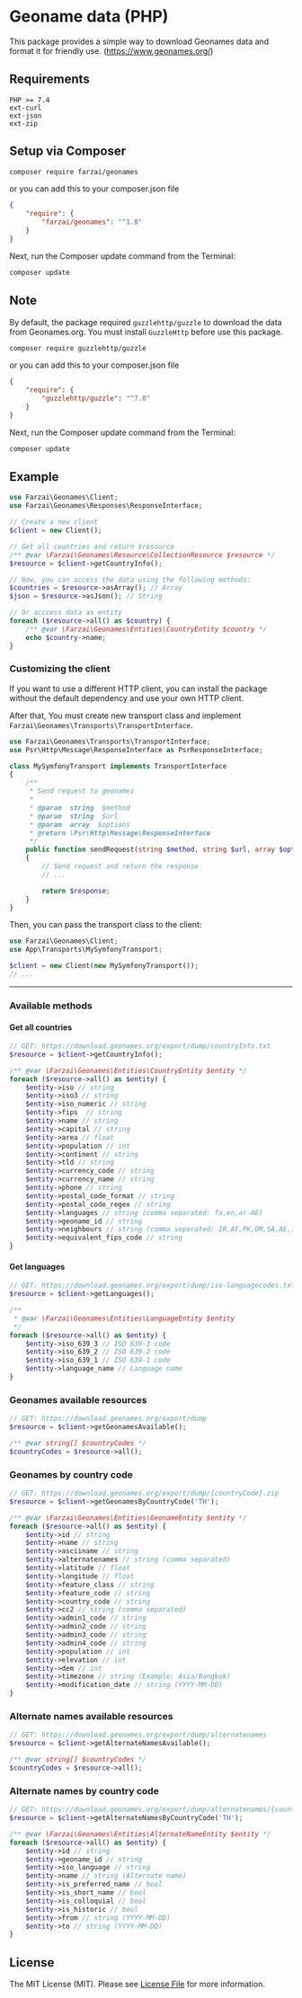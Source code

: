# Geoname data (PHP)

This package provides a simple way to download Geonames data and format it for friendly use.
(https://www.geonames.org/)

## Requirements
```
PHP >= 7.4
ext-curl
ext-json
ext-zip
```

## Setup via Composer
```bash
composer require farzai/geonames
```
or you can add this to your composer.json file
```json
{
    "require": {
        "farzai/geonames": "^1.0"
    }
}
```
Next, run the Composer update command from the Terminal:
```bash
composer update
```


## Note
By default, the package required `guzzlehttp/guzzle` to download the data from Geonames.org.
You must install `GuzzleHttp` before use this package.
```bash
composer require guzzlehttp/guzzle
```
or you can add this to your composer.json file
```json
{
    "require": {
        "guzzlehttp/guzzle": "^7.0"
    }
}
```
Next, run the Composer update command from the Terminal:
```bash
composer update
```

## Example
```php
use Farzai\Geonames\Client;
use Farzai\Geonames\Responses\ResponseInterface;

// Create a new client
$client = new Client();

// Get all countries and return $resource
/** @var \Farzai\Geonames\Resource\CollectionResource $resource */
$resource = $client->getCountryInfo();

// Now, you can access the data using the following methods:
$countries = $resource->asArray(); // Array
$json = $resource->asJson(); // String

// Or acccess data as entity
foreach ($resource->all() as $country) {
    /** @var \Farzai\Geonames\Entities\CountryEntity $country */
    echo $country->name;
}
```


### Customizing the client
If you want to use a different HTTP client, you can install the package without the default dependency and use your own HTTP client.

 
After that, You must create new transport class and implement `Farzai\Geonames\Transports\TransportInterface`.

```php
use Farzai\Geonames\Transports\TransportInterface;
use Psr\Http\Message\ResponseInterface as PsrResponseInterface;

class MySymfonyTransport implements TransportInterface
{
    /**
     * Send request to geonames
     *
     * @param  string  $method
     * @param  string  $url
     * @param  array  $options
     * @return \Psr\Http\Message\ResponseInterface
     */
    public function sendRequest(string $method, string $url, array $options = []): ResponseInterface
    {
        // Send request and return the response
        // ...

        return $response;
    }
}
```

Then, you can pass the transport class to the client:

```php
use Farzai\Geonames\Client;
use App\Transports\MySymfonyTransport;

$client = new Client(new MySymfonyTransport());
// ...
```


---

### Available methods


#### Get all countries
```php
// GET: https://download.geonames.org/export/dump/countryInfo.txt
$resource = $client->getCountryInfo();

/** @var \Farzai\Geonames\Entities\CountryEntity $entity */
foreach ($resource->all() as $entity) {
    $entity->iso // string
    $entity->iso3 // string
    $entity->iso_numeric // string
    $entity->fips  // string
    $entity->name // string
    $entity->capital // string
    $entity->area // float
    $entity->population // int
    $entity->continent // string
    $entity->tld // string
    $entity->currency_code // string
    $entity->currency_name // string
    $entity->phone // string
    $entity->postal_code_format // string
    $entity->postal_code_regex // string
    $entity->languages // string (comma separated: fa,en,ar-AE)
    $entity->geoname_id // string
    $entity->neighbours // string (comma separated: IR,AF,PK,OM,SA,AE,IQ)
    $entity->equivalent_fips_code // string
}
```


#### Get languages
```php
// GET: https://download.geonames.org/export/dump/iso-languagecodes.txt
$resource = $client->getLanguages();

/**
 * @var \Farzai\Geonames\Entities\LanguageEntity $entity
 */
foreach ($resource->all() as $entity) {
    $entity->iso_639_3 // ISO 639-3 code
    $entity->iso_639_2 // ISO 639-2 code
    $entity->iso_639_1 // ISO 639-1 code
    $entity->language_name // Language name
}
```


### Geonames available resources
```php
// GET: https://download.geonames.org/export/dump
$resource = $client->getGeonamesAvailable();

/** @var string[] $countryCodes */
$countryCodes = $resource->all();
```

### Geonames by country code
```php
// GET: https://download.geonames.org/export/dump/{countryCode}.zip
$resource = $client->getGeonamesByCountryCode('TH');

/** @var \Farzai\Geonames\Entities\GeonameEntity $entity */
foreach ($resource->all() as $entity) {
    $entity->id // string
    $entity->name // string
    $entity->asciiname // string
    $entity->alternatenames // string (comma separated)
    $entity->latitude // float
    $entity->longitude // float
    $entity->feature_class // string
    $entity->feature_code // string
    $entity->country_code // string
    $entity->cc2 // string (comma separated)
    $entity->admin1_code // string
    $entity->admin2_code // string
    $entity->admin3_code // string
    $entity->admin4_code // string
    $entity->population // int
    $entity->elevation // int
    $entity->dem // int
    $entity->timezone // string (Example: Asia/Bangkok)
    $entity->modification_date // string (YYYY-MM-DD)
}
```


### Alternate names available resources
```php
// GET: https://download.geonames.org/export/dump/alternatenames
$resource = $client->getAlternateNamesAvailable();

/** @var string[] $countryCodes */
$countryCodes = $resource->all();
```

### Alternate names by country code
```php
// GET: https://download.geonames.org/export/dump/alternatenames/{countryCode}.zip
$resource = $client->getAlternateNamesByCountryCode('TH');

/** @var \Farzai\Geonames\Entities\AlternateNameEntity $entity */
foreach ($resource->all() as $entity) {
    $entity->id // string
    $entity->geoname_id // string
    $entity->iso_language // string
    $entity->name // string (Alternate name)
    $entity->is_preferred_name // bool
    $entity->is_short_name // bool
    $entity->is_colloquial // bool
    $entity->is_historic // bool
    $entity->from // string (YYYY-MM-DD)
    $entity->to // string (YYYY-MM-DD)
}
```



## License
The MIT License (MIT). Please see [License File](LICENSE.md) for more information.